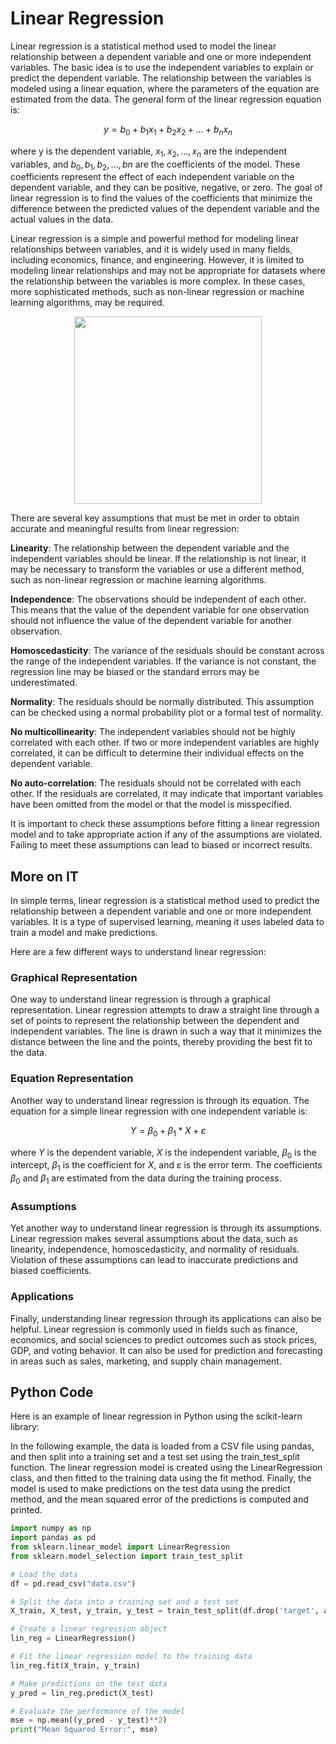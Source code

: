 # Linear Regression
Linear regression is a statistical method used to model the linear relationship between a dependent variable and one or more independent variables. The basic idea is to use the independent variables to explain or predict the dependent variable. The relationship between the variables is modeled using a linear equation, where the parameters of the equation are estimated from the data. The general form of the linear regression equation is:

$$y = b_0 + b_1x_1 + b_2x_2 + ... + b_nx_n$$

where y is the dependent variable, $x_1, x_2, ..., x_n$ are the independent variables, and $b_0, b_1, b_2, ..., bn$ are the coefficients of the model. These coefficients represent the effect of each independent variable on the dependent variable, and they can be positive, negative, or zero. The goal of linear regression is to find the values of the coefficients that minimize the difference between the predicted values of the dependent variable and the actual values in the data.

Linear regression is a simple and powerful method for modeling linear relationships between variables, and it is widely used in many fields, including economics, finance, and engineering. However, it is limited to modeling linear relationships and may not be appropriate for datasets where the relationship between the variables is more complex. In these cases, more sophisticated methods, such as non-linear regression or machine learning algorithms, may be required.

<p align="center"> <img src="https://user-images.githubusercontent.com/24811295/216652104-a52f07ec-e361-4b10-b960-f96c65e08a7f.png" height="300" width="300" > </p>

There are several key assumptions that must be met in order to obtain accurate and meaningful results from linear regression:

**Linearity**: The relationship between the dependent variable and the independent variables should be linear. If the relationship is not linear, it may be necessary to transform the variables or use a different method, such as non-linear regression or machine learning algorithms.

**Independence**: The observations should be independent of each other. This means that the value of the dependent variable for one observation should not influence the value of the dependent variable for another observation.

**Homoscedasticity**: The variance of the residuals should be constant across the range of the independent variables. If the variance is not constant, the regression line may be biased or the standard errors may be underestimated.

**Normality**: The residuals should be normally distributed. This assumption can be checked using a normal probability plot or a formal test of normality.

**No multicollinearity**: The independent variables should not be highly correlated with each other. If two or more independent variables are highly correlated, it can be difficult to determine their individual effects on the dependent variable.

**No auto-correlation**: The residuals should not be correlated with each other. If the residuals are correlated, it may indicate that important variables have been omitted from the model or that the model is misspecified.

It is important to check these assumptions before fitting a linear regression model and to take appropriate action if any of the assumptions are violated. Failing to meet these assumptions can lead to biased or incorrect results.

## More on IT

In simple terms, linear regression is a statistical method used to predict the relationship between a dependent variable and one or more independent variables. It is a type of supervised learning, meaning it uses labeled data to train a model and make predictions.

Here are a few different ways to understand linear regression:

### Graphical Representation
One way to understand linear regression is through a graphical representation. Linear regression attempts to draw a straight line through a set of points to represent the relationship between the dependent and independent variables. The line is drawn in such a way that it minimizes the distance between the line and the points, thereby providing the best fit to the data.

### Equation Representation 

Another way to understand linear regression is through its equation. The equation for a simple linear regression with one independent variable is:

$$Y = β_0 + β_1*X + ε$$

where $Y$ is the dependent variable, $X$ is the independent variable, $β_0$ is the intercept, $β_1$ is the coefficient for $X$, and $ε$ is the error term. The coefficients $β_0$ and $β_1$ are estimated from the data during the training process.

### Assumptions
Yet another way to understand linear regression is through its assumptions. Linear regression makes several assumptions about the data, such as linearity, independence, homoscedasticity, and normality of residuals. Violation of these assumptions can lead to inaccurate predictions and biased coefficients.

### Applications
Finally, understanding linear regression through its applications can also be helpful. Linear regression is commonly used in fields such as finance, economics, and social sciences to predict outcomes such as stock prices, GDP, and voting behavior. It can also be used for prediction and forecasting in areas such as sales, marketing, and supply chain management.

## Python Code
Here is an example of linear regression in Python using the scikit-learn library:

In the following example, the data is loaded from a CSV file using pandas, and then split into a training set and a test set using the train_test_split function. The linear regression model is created using the LinearRegression class, and then fitted to the training data using the fit method. Finally, the model is used to make predictions on the test data using the predict method, and the mean squared error of the predictions is computed and printed.

```python
import numpy as np
import pandas as pd
from sklearn.linear_model import LinearRegression
from sklearn.model_selection import train_test_split

# Load the data
df = pd.read_csv("data.csv")

# Split the data into a training set and a test set
X_train, X_test, y_train, y_test = train_test_split(df.drop('target', axis=1), df['target'], test_size=0.2)

# Create a linear regression object
lin_reg = LinearRegression()

# Fit the linear regression model to the training data
lin_reg.fit(X_train, y_train)

# Make predictions on the test data
y_pred = lin_reg.predict(X_test)

# Evaluate the performance of the model
mse = np.mean((y_pred - y_test)**2)
print("Mean Squared Error:", mse)


```

